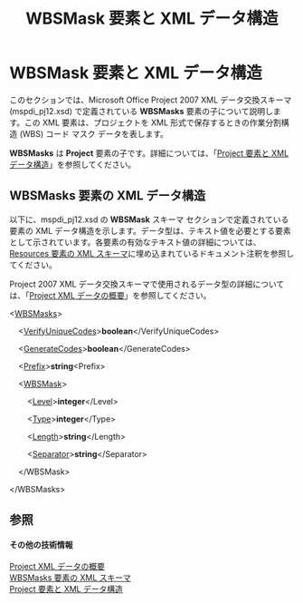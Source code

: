 ﻿---
title: WBSMask 要素と XML データ構造
TOCTitle: WBSMask 要素と XML データ構造
ms:assetid: 101c3fa6-ccbf-4b34-ac5a-584c12fabbbd
ms:mtpsurl: https://msdn.microsoft.com/ja-jp/library/Bb968416(v=office.12)
ms:contentKeyID: 16731855
ms.date: 06/30/2008
mtps_version: v=office.12
ms.translationtype: HT
---

# WBSMask 要素と XML データ構造

このセクションでは、Microsoft Office Project 2007 XML データ交換スキーマ (mspdi\_pj12.xsd) で定義されている **WBSMasks** 要素の子について説明します。この XML 要素は、プロジェクトを XML 形式で保存するときの作業分割構造 (WBS) コード マスク データを表します。

**WBSMasks** は **Project** 要素の子です。詳細については、「[Project 要素と XML データ構造](project-elements-and-xml-structure.md)」を参照してください。

## WBSMasks 要素の XML データ構造

以下に、mspdi\_pj12.xsd の **WBSMask** スキーマ セクションで定義されている要素の XML データ構造を示します。データ型は、テキスト値を必要とする要素として示されています。各要素の有効なテキスト値の詳細については、[Resources 要素の XML スキーマ](xml-schema-for-the-resources-element.md)に埋め込まれているドキュメント注釈を参照してください。

Project 2007 XML データ交換スキーマで使用されるデータ型の詳細については、「[Project XML データの概要](introduction-to-project-xml-data.md)」を参照してください。

\<[WBSMasks](wbsmasks-element.md)\>

    \<[VerifyUniqueCodes](verifyuniquecodes-element.md)\>**boolean**\</VerifyUniqueCodes\>

    \<[GenerateCodes](generatecodes-element.md)\>**boolean**\</GenerateCodes\>

    \<[Prefix](prefix-element.md)\>**string**\<Prefix\>

    \<[WBSMask](wbsmask-element.md)\>

        \<[Level](level-element.md)\>**integer**\</Level\>

        \<[Type](type-element-multiple-parents.md)\>**integer**\</Type\>

        \<[Length](length-element.md)\>**string**\</Length\>

        \<[Separator](separator-element.md)\>**string**\</Separator\>

    \</WBSMask\>

\</WBSMasks\>

## 参照

#### その他の技術情報

[Project XML データの概要](introduction-to-project-xml-data.md)  
[WBSMasks 要素の XML スキーマ](xml-schema-for-the-wbsmasks-element.md)  
[Project 要素と XML データ構造](project-elements-and-xml-structure.md)

